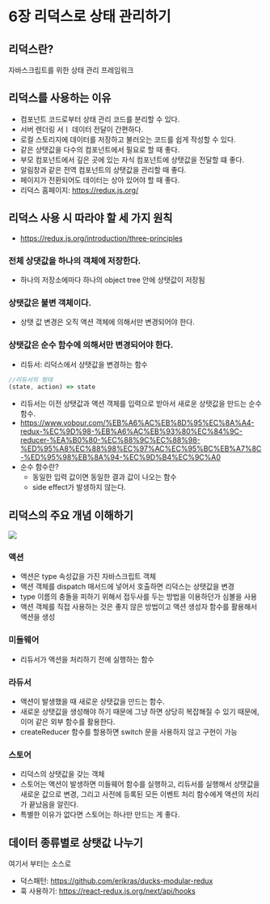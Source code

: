 # 6장 리덕스로 상태 관리하기

## 리덕스란?
자바스크립트를 위한 상태 관리 프레임워크

## 리덕스를 사용하는 이유

* 컴포넌트 코드로부터 상태 관리 코드를 분리할 수 있다.
* 서버 렌더링 서ㅣ 데이터 전달이 간편하다.
* 로컬 스토리지에 데이터를 저장하고 불러오는 코드를 쉽게 작성할 수 있다.
* 같은 상탯값을 다수의 컴포넌트에서 필요로 할 때 좋다.
* 부모 컴포넌트에서 깊은 곳에 있는 자식 컴포넌트에 상탯값을 전달할 떄 좋다.
* 알림창과 같은 전역 컴포넌트의 상탯값을 관리할 때 좋다.
* 페이지가 전환되어도 데이터는 상아 있어야 할 때 좋다.
* 리덕스 홈페이지: https://redux.js.org/

## 리덕스 사용 시 따라야 할 세 가지 원칙

* https://redux.js.org/introduction/three-principles

### 전체 상댓값을 하나의 객체에 저장한다.

* 하나의 저장소에마다 하나의 object tree 안에 상탯값이 저장됨

### 상탯값은 불변 객체이다.

* 상탯 값 변경은 오직 액션 객체에 의해서만 변경되어야 한다.

### 상탯값은 순수 함수에 의해서만 변경되어야 한다.

* 리듀서: 리덕스에서 상탯값을 변경하는 함수
```javascript
//리듀서의 형태
(state, action) => state
```
* 리듀서는 이전 상탯값과 액션 객체를 입력으로 받아서 새로운 상탯값을 만드는 순수 함수.
* https://www.vobour.com/%EB%A6%AC%EB%8D%95%EC%8A%A4-redux-%EC%9D%98-%EB%A6%AC%EB%93%80%EC%84%9C-reducer-%EA%B0%80-%EC%88%9C%EC%88%98-%ED%95%A8%EC%88%98%EC%97%AC%EC%95%BC%EB%A7%8C-%ED%95%98%EB%8A%94-%EC%9D%B4%EC%9C%A0
* 순수 함수란?
  * 동일한 입력 값이면 동일한 결과 값이 나오는 함수
  * side effect가 발생하지 않는다.

## 리덕스의 주요 개념 이해하기

![](https://i.stack.imgur.com/LNQwH.png)

### 액션

* 액션은 type 속성값을 가진 자바스크립트 객체
* 액션 객체를 dispatch 매서드에 넣어서 호출하면 리덕스는 상탯값을 변경
* type 이름의 충돌을 피하기 위해서 접두사를 두는 방법을 이용하던가 심볼을 사용
* 액션 객체를 직접 사용하는 것은 좋지 않은 방법이고 액션 생성자 함수를 활용해서 액션을 생성

### 미들웨어

* 리듀서가 액션을 처리하기 전에 실행하는 함수

### 라듀서

* 액션이 발생했을 때 새로운 상탯값을 만드는 함수.
* 새로운 상탯값을 생성해야 하기 때문에 그냥 하면 상당히 복잡해질 수 있기 때문에, 이머 같은 외부 함수를 활용한다.
* createReducer 함수를 할용하면 switch 문을 사용하지 않고 구현이 가능

### 스토어

* 리덕스의 상탯값을 갖는 객체
* 스토어는 액션이 발생하면 미들웨어 함수를 실행하고, 리듀서를 실행해서 상탯값을 새로운 값으로 변경, 그리고 사전에 등록된 모든 이벤트 처리 함수에게 액션의 처리가 끝났음을 알린다.
* 특별한 이유가 없다면 스토어는 하나만 만드는 게 좋다.

## 데이터 종류별로 상탯값 나누기

여기서 부터는 소스로

* 덕스패턴: https://github.com/erikras/ducks-modular-redux
* 훅 사용하기: https://react-redux.js.org/next/api/hooks




